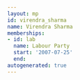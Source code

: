 ```yaml
---
layout: mp
id: virendra_sharma
name: Virendra Sharma
memberships:
- id: lab
  name: Labour Party
  start: '2007-07-25'
  end: 
autogenerated: true
---
```

